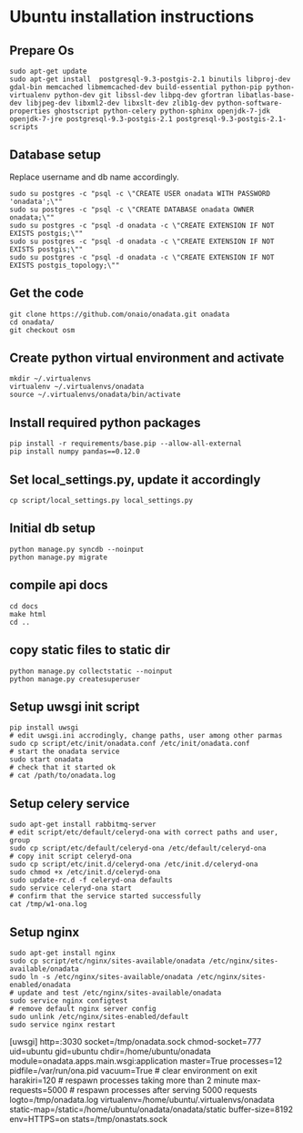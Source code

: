 # Ubuntu installation instructions
## Prepare Os

    sudo apt-get update
    sudo apt-get install  postgresql-9.3-postgis-2.1 binutils libproj-dev gdal-bin memcached libmemcached-dev build-essential python-pip python-virtualenv python-dev git libssl-dev libpq-dev gfortran libatlas-base-dev libjpeg-dev libxml2-dev libxslt-dev zlib1g-dev python-software-properties ghostscript python-celery python-sphinx openjdk-7-jdk openjdk-7-jre postgresql-9.3-postgis-2.1 postgresql-9.3-postgis-2.1-scripts

## Database setup
Replace username and db name accordingly.

    sudo su postgres -c "psql -c \"CREATE USER onadata WITH PASSWORD 'onadata';\""
    sudo su postgres -c "psql -c \"CREATE DATABASE onadata OWNER onadata;\""
    sudo su postgres -c "psql -d onadata -c \"CREATE EXTENSION IF NOT EXISTS postgis;\""
    sudo su postgres -c "psql -d onadata -c \"CREATE EXTENSION IF NOT EXISTS postgis;\""
    sudo su postgres -c "psql -d onadata -c \"CREATE EXTENSION IF NOT EXISTS postgis_topology;\""

## Get the code
    git clone https://github.com/onaio/onadata.git onadata
    cd onadata/
    git checkout osm

## Create python virtual environment and activate
    mkdir ~/.virtualenvs
    virtualenv ~/.virtualenvs/onadata
    source ~/.virtualenvs/onadata/bin/activate

## Install required python packages
    pip install -r requirements/base.pip --allow-all-external
    pip install numpy pandas==0.12.0

## Set local_settings.py, update it accordingly
    cp script/local_settings.py local_settings.py

## Initial db setup
    python manage.py syncdb --noinput
    python manage.py migrate

## compile api docs
    cd docs
    make html
    cd ..

## copy static files to static dir
    python manage.py collectstatic --noinput
    python manage.py createsuperuser

## Setup uwsgi init script
    pip install uwsgi
    # edit uwsgi.ini accrodingly, change paths, user among other parmas
    sudo cp script/etc/init/onadata.conf /etc/init/onadata.conf
    # start the onadata service
    sudo start onadata
    # check that it started ok
    # cat /path/to/onadata.log

## Setup celery service
    sudo apt-get install rabbitmq-server
    # edit script/etc/default/celeryd-ona with correct paths and user, group
    sudo cp script/etc/default/celeryd-ona /etc/default/celeryd-ona
    # copy init script celeryd-ona
    sudo cp script/etc/init.d/celeryd-ona /etc/init.d/celeryd-ona
    sudo chmod +x /etc/init.d/celeryd-ona
    sudo update-rc.d -f celeryd-ona defaults
    sudo service celeryd-ona start
    # confirm that the service started successfully
    cat /tmp/w1-ona.log

## Setup nginx
    sudo apt-get install nginx
    sudo cp script/etc/nginx/sites-available/onadata /etc/nginx/sites-available/onadata
    sudo ln -s /etc/nginx/sites-available/onadata /etc/nginx/sites-enabled/onadata
    # update and test /etc/nginx/sites-available/onadata
    sudo service nginx configtest
    # remove default nginx server config
    sudo unlink /etc/nginx/sites-enabled/default
    sudo service nginx restart

















[uwsgi]
http=:3030
socket=/tmp/onadata.sock
chmod-socket=777
uid=ubuntu
gid=ubuntu
chdir=/home/ubuntu/onadata
module=onadata.apps.main.wsgi:application
master=True
processes=12
pidfile=/var/run/ona.pid
vacuum=True                 # clear environment on exit
harakiri=120                 # respawn processes taking more than 2 minute
max-requests=5000           # respawn processes after serving 5000 requests
logto=/tmp/onadata.log
virtualenv=/home/ubuntu/.virtualenvs/onadata
static-map=/static=/home/ubuntu/onadata/onadata/static
buffer-size=8192
env=HTTPS=on
stats=/tmp/onastats.sock
